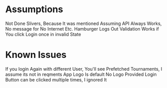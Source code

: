 # Assumptions
  Not Done Slivers, Because It was mentioned
  Assuming API Always Works, No message for No Internet Etc.
  Hamburger Logs Out
  Validation Works if You click Login once in invalid State

#  Known Issues
  If you login Again with different User, You'll see Prefetched Tournaments, I assume its not in reqments
  App Logo Is default No Logo Provided
  Login Button can be clicked multiple times, I ignored It